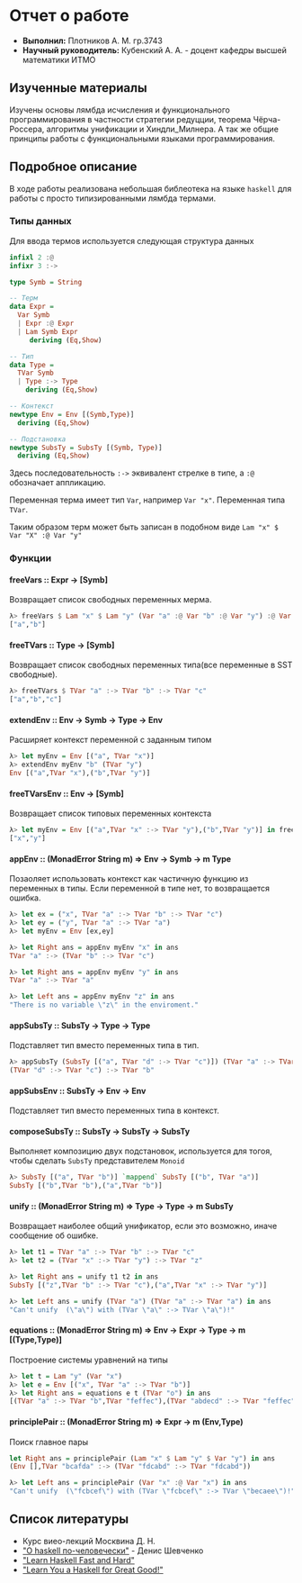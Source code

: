# Отчет о работе
* **Выполнил:** Плотников А. М. гр.3743
* **Научный руководитель:** Кубенский А. А. - доцент кафедры высшей математики ИТМО

## Изученные материалы
Изучены основы лямбда исчисления и функционального программирования в частности стратегии редуцции, теорема Чёрча-Россера, алгоритмы унификации и Хиндли_Милнера. А так же общие принципы работы с функциональными языками программирования.

## Подробное описание

В ходе работы реализована небольшая библеотека на языке `haskell` для работы с просто типизированными лямбда термами.

### Типы данных

Для ввода термов используется следующая структура данных
```haskell
infixl 2 :@
infixr 3 :->

type Symb = String 

-- Терм
data Expr = 
  Var Symb 
  | Expr :@ Expr
  | Lam Symb Expr
     deriving (Eq,Show)

-- Тип
data Type = 
  TVar Symb 
  | Type :-> Type
    deriving (Eq,Show)

-- Контекст
newtype Env = Env [(Symb,Type)]
  deriving (Eq,Show)

-- Подстановка
newtype SubsTy = SubsTy [(Symb, Type)]
  deriving (Eq,Show)
```
Здесь последовательность `:->` эквивалент стрелке в типе, а `:@` обозначает аппликацию.

Переменная терма имеет тип `Var`, например `Var "x"`. Переменная типа `TVar`.

Таким образом терм может быть записан в подобном виде `Lam "x" $ Var "X" :@ Var "y"`

### Функции
#### freeVars :: Expr -> [Symb]
Возвращает список свободных переменных мерма.
```haskell
λ> freeVars $ Lam "x" $ Lam "y" (Var "a" :@ Var "b" :@ Var "y") :@ Var "x"
["a","b"]
```
#### freeTVars :: Type -> [Symb]
Возвращает список свободных переменных типа(все переменные в SST свободные).
```haskell
λ> freeTVars $ TVar "a" :-> TVar "b" :-> TVar "c"
["a","b","c"]
```

#### extendEnv :: Env -> Symb -> Type -> Env
Расширяет контекст переменной с заданным типом
```haskell
λ> let myEnv = Env [("a", TVar "x")]
λ> extendEnv myEnv "b" (TVar "y")
Env [("a",TVar "x"),("b",TVar "y")]
```

#### freeTVarsEnv :: Env -> [Symb]
Возвращает список типовых переменных контекста
```haskell
λ> let myEnv = Env [("a",TVar "x" :-> TVar "y"),("b",TVar "y")] in freeTVarsEnv myEnv
["x","y"]
```

#### appEnv :: (MonadError String m) => Env ->  Symb -> m Type
Позаоляет использовать контекст как частичную функцию из переменных в типы. Если переменной в типе нет, то возвращается ошибка.
```haskell
λ> let ex = ("x", TVar "a" :-> TVar "b" :-> TVar "c")
λ> let ey = ("y", TVar "a" :-> TVar "a")
λ> let myEnv = Env [ex,ey]

λ> let Right ans = appEnv myEnv "x" in ans
TVar "a" :-> (TVar "b" :-> TVar "c")

λ> let Right ans = appEnv myEnv "y" in ans
TVar "a" :-> TVar "a"

λ> let Left ans = appEnv myEnv "z" in ans
"There is no variable \"z\" in the enviroment."
```

#### appSubsTy :: SubsTy -> Type -> Type
Подставляет тип вместо переменных типа в тип.
```haskell
λ> appSubsTy (SubsTy [("a", TVar "d" :-> TVar "c")]) (TVar "a" :-> TVar "b")
(TVar "d" :-> TVar "c") :-> TVar "b"
```

#### appSubsEnv :: SubsTy -> Env -> Env
Подставляет тип вместо переменных типа в контекст.

#### composeSubsTy :: SubsTy -> SubsTy -> SubsTy
Выполняет композицию двух подстановок, используется для тогоя, чтобы сделать `SubsTy` представителем `Monoid`

```haskell
λ> SubsTy [("a", TVar "b")] `mappend` SubsTy [("b", TVar "a")]
SubsTy [("b",TVar "b"),("a",TVar "b")]
```

#### unify :: (MonadError String m) => Type -> Type -> m SubsTy
Возвращает наиболее общий унификатор, если это возможно, иначе сообщение об ошибке.

```haskell
λ> let t1 = TVar "a" :-> TVar "b" :-> TVar "c"
λ> let t2 = (TVar "x" :-> TVar "y") :-> TVar "z"

λ> let Right ans = unify t1 t2 in ans
SubsTy [("z",TVar "b" :-> TVar "c"),("a",TVar "x" :-> TVar "y")]

λ> let Left ans = unify (TVar "a") (TVar "a" :-> TVar "a") in ans
"Can't unify  (\"a\") with (TVar \"a\" :-> TVar \"a\")!"
```

#### equations :: (MonadError String m) => Env -> Expr -> Type -> m [(Type,Type)]
Построение системы уравнений на типы
```haskell
λ> let t = Lam "y" (Var "x")
λ> let e = Env [("x", TVar "a" :-> TVar "b")]
λ> let Right ans = equations e t (TVar "o") in ans
[(TVar "a" :-> TVar "b",TVar "feffec"),(TVar "abdecd" :-> TVar "feffec",TVar "o")]
```

#### principlePair :: (MonadError String m) =>  Expr -> m (Env,Type)
Поиск главное пары
```haskell
let Right ans = principlePair (Lam "x" $ Lam "y" $ Var "y") in ans
(Env [],TVar "bcafda" :-> (TVar "fdcabd" :-> TVar "fdcabd"))

λ> let Left ans = principlePair (Var "x" :@ Var "x") in ans
"Can't unify  (\"fcbcef\") with (TVar \"fcbcef\" :-> TVar \"becaee\")!"
```

## Список литературы
* Курс виео-лекций Москвина Д. Н.
* ["О haskell по-человечески"](http://www.twitch.tv/317070) - Денис Шевченко
* ["Learn Haskell Fast and Hard"](http://yannesposito.com/Scratch/en/blog/Haskell-the-Hard-Way/)
* ["Learn You a Haskell for Great Good!"](http://learnyouahaskell.com/)
